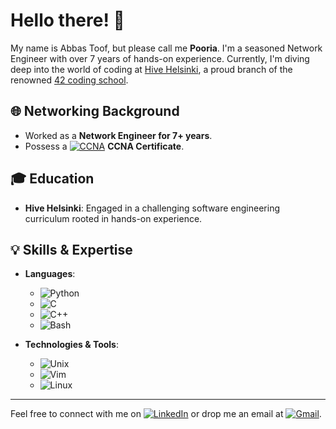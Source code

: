 # Hello there! 👋

My name is Abbas Toof, but please call me **Pooria**. I'm a seasoned Network Engineer with over 7 years of hands-on experience. Currently, I'm diving deep into the world of coding at [Hive Helsinki](https://www.hive.fi/), a proud branch of the renowned [42 coding school](https://www.42.fr/).

## 🌐 Networking Background
- Worked as a **Network Engineer for 7+ years**.
- Possess a [![CCNA](https://img.shields.io/badge/-CCNA-5896AB?style=flat-square&logo=Cisco&logoColor=white)](https://www.credly.com/badges/18f3d14f-acb1-4f94-9e8a-a65e4fa2af17?source=linked_in_profile) **CCNA Certificate**.
## 🎓 Education
- **Hive Helsinki**: Engaged in a challenging software engineering curriculum rooted in hands-on experience.

## 💡 Skills & Expertise
- **Languages**: 
  - ![Python](https://img.shields.io/badge/-Python-3776AB?style=flat-square&logo=Python&logoColor=white)
  - ![C](https://img.shields.io/badge/-C-A8B9CC?style=flat-square&logo=C&logoColor=black)
  - ![C++](https://img.shields.io/badge/-C++-00599C?style=flat-square&logo=C%2B%2B&logoColor=white)
  - ![Bash](https://img.shields.io/badge/-Bash-4EAA25?style=flat-square&logo=GNU-Bash&logoColor=white)
  
- **Technologies & Tools**: 
  - ![Unix](https://img.shields.io/badge/-Unix-black?style=flat-square&logo=Unix&logoColor=white)
  - ![Vim](https://img.shields.io/badge/-Vim-019733?style=flat-square&logo=Vim&logoColor=white)
  - ![Linux](https://img.shields.io/badge/-Linux-FCC624?style=flat-square&logo=Linux&logoColor=black)
  
---

Feel free to connect with me on [![LinkedIn](https://img.shields.io/badge/-LinkedIn-0077B5?style=flat-square&logo=LinkedIn&logoColor=white)](https://www.linkedin.com/in/abbastoof/) or drop me an email at [![Gmail](https://img.shields.io/badge/-Gmail-EA4335?style=flat-square&logo=Gmail&logoColor=white)](mailto:abbas.toof@gmail.com).

